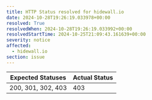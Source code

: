 ```yaml
---
title: HTTP Status resolved for hidewall.io
date: 2024-10-28T19:26:19.033978+00:00
resolved: True
resolvedWhen: 2024-10-28T19:26:19.033992+00:00
resolvedStartTime: 2024-10-25T21:09:43.161639+00:00
severity: notice
affected:
  - hidewall.io
section: issue
---
```


| Expected Statuses | Actual Status  |
|-------------------|----------------|
| 200, 301, 302, 403 | 403 |
